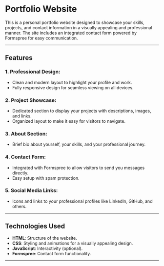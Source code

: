 # Portfolio Website

This is a personal portfolio website designed to showcase your skills, projects, and contact information in a visually appealing and professional manner. The site includes an integrated contact form powered by Formspree for easy communication.

---

## Features

### 1. **Professional Design**:
- Clean and modern layout to highlight your profile and work.
- Fully responsive design for seamless viewing on all devices.

### 2. **Project Showcase**:
- Dedicated section to display your projects with descriptions, images, and links.
- Organized layout to make it easy for visitors to navigate.

### 3. **About Section**:
- Brief bio about yourself, your skills, and your professional journey.

### 4. **Contact Form**:
- Integrated with Formspree to allow visitors to send you messages directly.
- Easy setup with spam protection.

### 5. **Social Media Links**:
- Icons and links to your professional profiles like LinkedIn, GitHub, and others.

---

## Technologies Used

- **HTML**: Structure of the website.
- **CSS**: Styling and animations for a visually appealing design.
- **JavaScript**: Interactivity (optional).
- **Formspree**: Contact form functionality.

---

